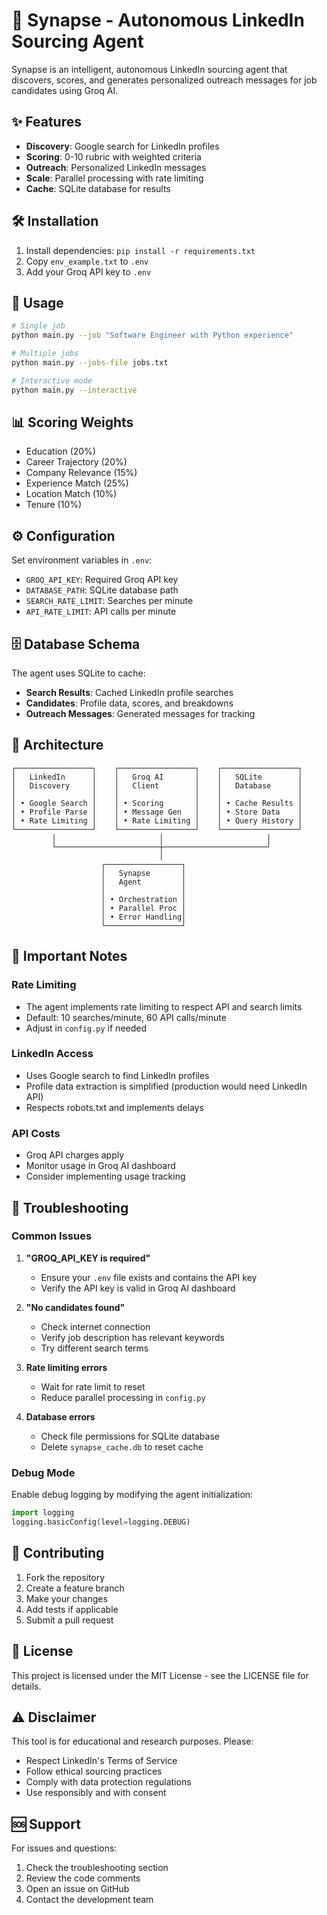 # 🧠 Synapse - Autonomous LinkedIn Sourcing Agent

Synapse is an intelligent, autonomous LinkedIn sourcing agent that discovers, scores, and generates personalized outreach messages for job candidates using Groq AI.

## ✨ Features

- **Discovery**: Google search for LinkedIn profiles
- **Scoring**: 0-10 rubric with weighted criteria
- **Outreach**: Personalized LinkedIn messages
- **Scale**: Parallel processing with rate limiting
- **Cache**: SQLite database for results

## 🛠️ Installation

1. Install dependencies: `pip install -r requirements.txt`
2. Copy `env_example.txt` to `.env`
3. Add your Groq API key to `.env`

## 🚀 Usage

```bash
# Single job
python main.py --job "Software Engineer with Python experience"

# Multiple jobs
python main.py --jobs-file jobs.txt

# Interactive mode
python main.py --interactive
```

## 📊 Scoring Weights

- Education (20%)
- Career Trajectory (20%) 
- Company Relevance (15%)
- Experience Match (25%)
- Location Match (10%)
- Tenure (10%)

## ⚙️ Configuration

Set environment variables in `.env`:
- `GROQ_API_KEY`: Required Groq API key
- `DATABASE_PATH`: SQLite database path
- `SEARCH_RATE_LIMIT`: Searches per minute
- `API_RATE_LIMIT`: API calls per minute

## 🗄️ Database Schema

The agent uses SQLite to cache:

- **Search Results**: Cached LinkedIn profile searches
- **Candidates**: Profile data, scores, and breakdowns
- **Outreach Messages**: Generated messages for tracking

## 🔧 Architecture

```
┌─────────────────┐    ┌─────────────────┐    ┌─────────────────┐
│   LinkedIn      │    │   Groq AI       │    │   SQLite        │
│   Discovery     │    │   Client        │    │   Database      │
│                 │    │                 │    │                 │
│ • Google Search │    │ • Scoring       │    │ • Cache Results │
│ • Profile Parse │    │ • Message Gen   │    │ • Store Data    │
│ • Rate Limiting │    │ • Rate Limiting │    │ • Query History │
└─────────────────┘    └─────────────────┘    └─────────────────┘
         │                       │                       │
         └───────────────────────┼───────────────────────┘
                                 │
                    ┌─────────────────┐
                    │   Synapse       │
                    │   Agent         │
                    │                 │
                    │ • Orchestration │
                    │ • Parallel Proc │
                    │ • Error Handling│
                    └─────────────────┘
```

## 🚨 Important Notes

### Rate Limiting
- The agent implements rate limiting to respect API and search limits
- Default: 10 searches/minute, 60 API calls/minute
- Adjust in `config.py` if needed

### LinkedIn Access
- Uses Google search to find LinkedIn profiles
- Profile data extraction is simplified (production would need LinkedIn API)
- Respects robots.txt and implements delays

### API Costs
- Groq API charges apply
- Monitor usage in Groq AI dashboard
- Consider implementing usage tracking

## 🐛 Troubleshooting

### Common Issues

1. **"GROQ_API_KEY is required"**
   - Ensure your `.env` file exists and contains the API key
   - Verify the API key is valid in Groq AI dashboard

2. **"No candidates found"**
   - Check internet connection
   - Verify job description has relevant keywords
   - Try different search terms

3. **Rate limiting errors**
   - Wait for rate limit to reset
   - Reduce parallel processing in `config.py`

4. **Database errors**
   - Check file permissions for SQLite database
   - Delete `synapse_cache.db` to reset cache

### Debug Mode

Enable debug logging by modifying the agent initialization:

```python
import logging
logging.basicConfig(level=logging.DEBUG)
```

## 🤝 Contributing

1. Fork the repository
2. Create a feature branch
3. Make your changes
4. Add tests if applicable
5. Submit a pull request

## 📄 License

This project is licensed under the MIT License - see the LICENSE file for details.

## ⚠️ Disclaimer

This tool is for educational and research purposes. Please:
- Respect LinkedIn's Terms of Service
- Follow ethical sourcing practices
- Comply with data protection regulations
- Use responsibly and with consent

## 🆘 Support

For issues and questions:
1. Check the troubleshooting section
2. Review the code comments
3. Open an issue on GitHub
4. Contact the development team 